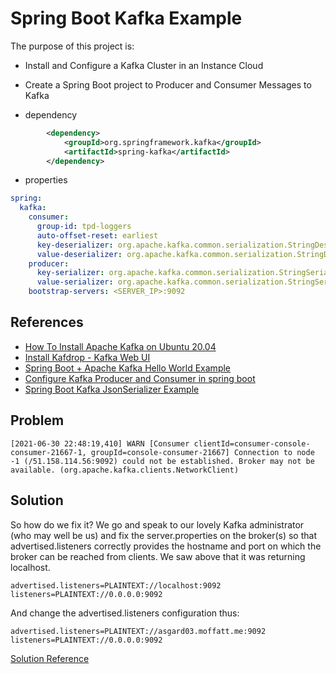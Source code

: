 # Spring Boot Kafka Example

The purpose of this project is:

- Install and Configure a Kafka Cluster in an Instance Cloud
- Create a Spring Boot project to Producer and Consumer Messages to Kafka 

- dependency
```xml
        <dependency>
            <groupId>org.springframework.kafka</groupId>
            <artifactId>spring-kafka</artifactId>
        </dependency>
```

- properties

```yaml
spring:
  kafka:
    consumer:
      group-id: tpd-loggers
      auto-offset-reset: earliest
      key-deserializer: org.apache.kafka.common.serialization.StringDeserializer
      value-deserializer: org.apache.kafka.common.serialization.StringDeserializer
    producer:
      key-serializer: org.apache.kafka.common.serialization.StringSerializer
      value-serializer: org.apache.kafka.common.serialization.StringSerializer
    bootstrap-servers: <SERVER_IP>:9092
```

## References

- [How To Install Apache Kafka on Ubuntu 20.04](https://www.digitalocean.com/community/tutorials/how-to-install-apache-kafka-on-ubuntu-20-04)
- [Install Kafdrop - Kafka Web UI](https://github.com/obsidiandynamics/kafdrop)  
- [Spring Boot + Apache Kafka Hello World Example](https://www.javainuse.com/spring/spring-boot-apache-kafka-hello-world)
- [Configure Kafka Producer and Consumer in spring boot](https://codingnconcepts.com/spring-boot/configure-kafka-producer-and-consumer)
- [Spring Boot Kafka JsonSerializer Example](https://howtodoinjava.com/kafka/spring-boot-jsonserializer-example/)


## Problem

```shell
[2021-06-30 22:48:19,410] WARN [Consumer clientId=consumer-console-consumer-21667-1, groupId=console-consumer-21667] Connection to node -1 (/51.158.114.56:9092) could not be established. Broker may not be available. (org.apache.kafka.clients.NetworkClient)
```

## Solution

So how do we fix it? We go and speak to our lovely Kafka administrator (who may well be us) 
and fix the server.properties on the broker(s) so that advertised.listeners correctly provides the hostname 
and port on which the broker can be reached from clients. We saw above that it was returning localhost. 

```
advertised.listeners=PLAINTEXT://localhost:9092
listeners=PLAINTEXT://0.0.0.0:9092
```

And change the advertised.listeners configuration thus:

```
advertised.listeners=PLAINTEXT://asgard03.moffatt.me:9092
listeners=PLAINTEXT://0.0.0.0:9092
```

[Solution Reference](https://www.confluent.io/blog/kafka-client-cannot-connect-to-broker-on-aws-on-docker-etc/)


